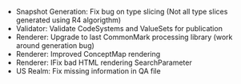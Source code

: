 * Snapshot Generation: Fix bug on type slicing (Not all type slices generated using R4 algorigthm)
* Validator: Validate CodeSystems and ValueSets for publication 
* Renderer: Upgrade to last CommonMark processing library (work around generation bug)
* Renderer: Improved ConceptMap rendering
* Renderer: IFix bad HTML rendering SearchParameter
* US Realm: Fix missing information in QA file
